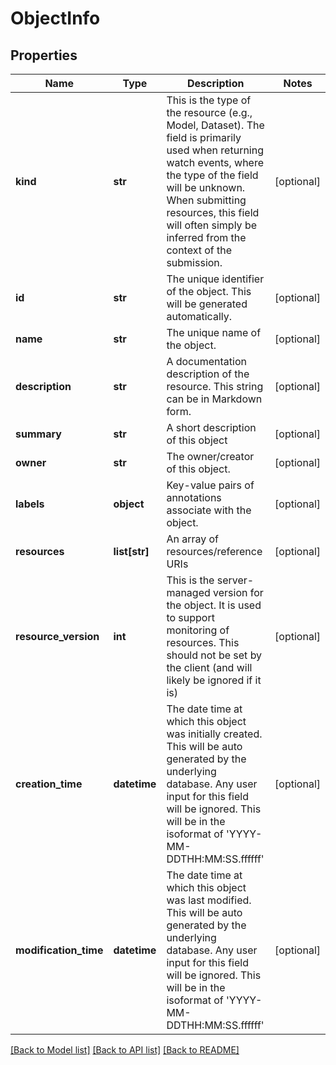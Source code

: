# ObjectInfo

## Properties
Name | Type | Description | Notes
------------ | ------------- | ------------- | -------------
**kind** | **str** | This is the type of the resource (e.g., Model, Dataset). The field is primarily used when returning watch events, where the type of the field will be unknown.  When submitting resources, this field will often simply be inferred from the context of the submission.  | [optional] 
**id** | **str** | The unique identifier of the object.  This will be generated automatically.  | [optional] 
**name** | **str** | The unique name of the object. | [optional] 
**description** | **str** | A documentation description of the resource.  This string can be in Markdown form.  | [optional] 
**summary** | **str** | A short description of this object  | [optional] 
**owner** | **str** | The owner/creator of this object.  | [optional] 
**labels** | **object** | Key-value pairs of annotations associate with the object.  | [optional] 
**resources** | **list[str]** | An array of resources/reference URIs  | [optional] 
**resource_version** | **int** | This is the server-managed version for the object.  It is used  to support monitoring of resources.  This should not be set by the client (and will likely be ignored if it is)  | [optional] 
**creation_time** | **datetime** | The date time at which this object was initially created. This will be auto generated by the underlying database. Any user input for this field will be ignored. This will be in the isoformat of &#39;YYYY-MM-DDTHH:MM:SS.ffffff&#39;  | [optional] 
**modification_time** | **datetime** | The date time at which this object was last modified. This will be auto generated by the underlying database. Any user input for this field will be ignored. This will be in the isoformat of &#39;YYYY-MM-DDTHH:MM:SS.ffffff&#39;  | [optional] 

[[Back to Model list]](../README.md#documentation-for-models) [[Back to API list]](../README.md#documentation-for-api-endpoints) [[Back to README]](../README.md)



